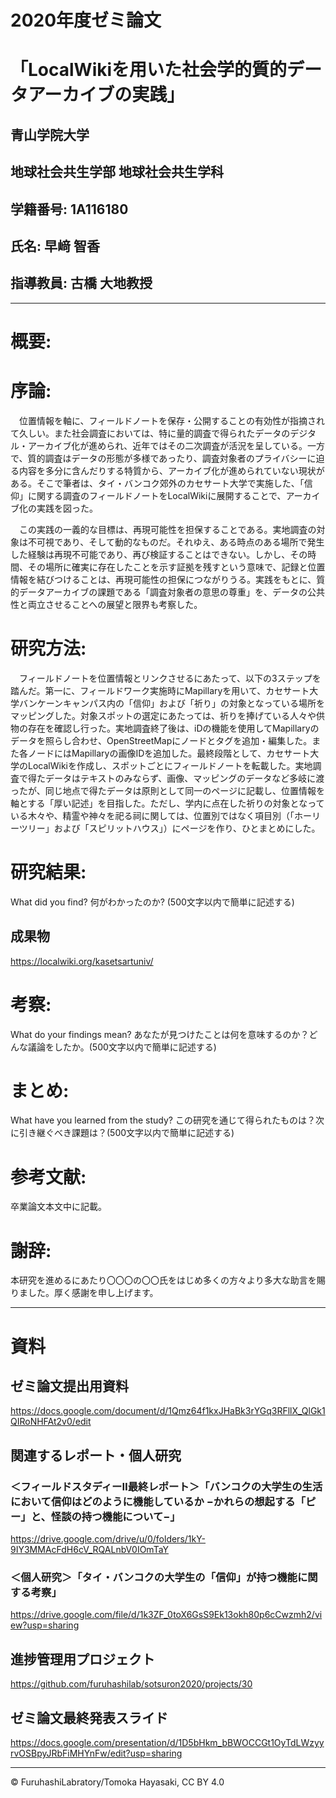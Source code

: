 # 2020年度ゼミ論文 
# 「LocalWikiを用いた社会学的質的データアーカイブの実践」
## 青山学院大学
## 地球社会共生学部 地球社会共生学科
## 学籍番号: 1A116180
## 氏名: 早﨑 智香 
## 指導教員: 古橋 大地教授
***

# 概要:


# 序論:
</p>　位置情報を軸に、フィールドノートを保存・公開することの有効性が指摘されて久しい。また社会調査においては、特に量的調査で得られたデータのデジタル・アーカイブ化が進められ、近年ではその二次調査が活況を呈している。一方で、質的調査はデータの形態が多様であったり、調査対象者のプライバシーに迫る内容を多分に含んだりする特質から、アーカイブ化が進められていない現状がある。そこで筆者は、タイ・バンコク郊外のカセサート大学で実施した、「信仰」に関する調査のフィールドノートをLocalWikiに展開することで、アーカイブ化の実践を図った。  
</p>　この実践の一義的な目標は、再現可能性を担保することである。実地調査の対象は不可視であり、そして動的なものだ。それゆえ、ある時点のある場所で発生した経験は再現不可能であり、再び検証することはできない。しかし、その時間、その場所に確実に存在したことを示す証拠を残すという意味で、記録と位置情報を結びつけることは、再現可能性の担保につながりうる。実践をもとに、質的データアーカイブの課題である「調査対象者の意思の尊重」を、データの公共性と両立させることへの展望と限界も考察した。

# 研究方法:
</p>　フィールドノートを位置情報とリンクさせるにあたって、以下の3ステップを踏んだ。第一に、フィールドワーク実施時にMapillaryを用いて、カセサート大学バンケーンキャンパス内の「信仰」および「祈り」の対象となっている場所をマッピングした。対象スポットの選定にあたっては、祈りを捧げている人々や供物の存在を確認し行った。実地調査終了後は、iDの機能を使用してMapillaryのデータを照らし合わせ、OpenStreetMapにノードとタグを追加・編集した。また各ノードにはMapillaryの画像IDを追加した。最終段階として、カセサート大学のLocalWikiを作成し、スポットごとにフィールドノートを転載した。実地調査で得たデータはテキストのみならず、画像、マッピングのデータなど多岐に渡ったが、同じ地点で得たデータは原則として同一のページに記載し、位置情報を軸とする「厚い記述」を目指した。ただし、学内に点在した祈りの対象となっている木々や、精霊や神々を祀る祠に関しては、位置別ではなく項目別（「ホーリーツリー」および「スピリットハウス」）にページを作り、ひとまとめにした。

# 研究結果:
What did you find? 何がわかったのか? (500文字以内で簡単に記述する)

## 成果物
https://localwiki.org/kasetsartuniv/

# 考察:
What do your findings mean? あなたが見つけたことは何を意味するのか？どんな議論をしたか。(500文字以内で簡単に記述する)

# まとめ:
What have you learned from the study? この研究を通じて得られたものは？次に引き継ぐべき課題は？(500文字以内で簡単に記述する)

# 参考文献:
卒業論文本文中に記載。

# 謝辞:
本研究を進めるにあたり〇〇〇の〇〇氏をはじめ多くの方々より多大な助言を賜りました。厚く感謝を申し上げます。

***

# 資料  
## ゼミ論文提出用資料
https://docs.google.com/document/d/1Qmz64f1kxJHaBk3rYGq3RFllX_QlGk1QIRoNHFAt2v0/edit

## 関連するレポート・個人研究
### ＜フィールドスタディーⅡ最終レポート＞「バンコクの大学生の生活において信仰はどのように機能しているか −かれらの想起する「ピー」と、怪談の持つ機能について−」
https://drive.google.com/drive/u/0/folders/1kY-9IY3MMAcFdH6cV_RQALnbV0IOmTaY
### ＜個人研究＞「タイ・バンコクの大学生の「信仰」が持つ機能に関する考察」
https://drive.google.com/file/d/1k3ZF_0toX6GsS9Ek13okh80p6cCwzmh2/view?usp=sharing

## 進捗管理用プロジェクト
https://github.com/furuhashilab/sotsuron2020/projects/30

## ゼミ論文最終発表スライド
https://docs.google.com/presentation/d/1D5bHkm_bBWOCCGt1OyTdLWzyyrvOSBpyJRbFiMHYnFw/edit?usp=sharing

***

 © FuruhashiLabratory/Tomoka Hayasaki, CC BY 4.0 
